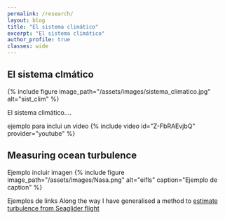 ```yaml
---
permalink: /research/
layout: blog
title: "El sistema climático"
excerpt: "El sistema climático"
author_profile: true 
classes: wide  
---
```



<h2>El sistema clmático</h2>

{% include figure image_path="/assets/images/sistema_climatico.jpg" alt="sist_clim" %}

El sistema climático....


ejemplo para inclui un video
{% include video id="Z-FbRAEvjbQ" provider="youtube" %}

<h2>Measuring ocean turbulence</h2>

Ejemplo incluir imagen
{% include figure image_path="/assets/images/Nasa.png" alt="eifls" caption="Ejemplo de caption" %}

Ejemplos de links Along the way I have generalised a method to [estimate turbulence from Seaglider flight](https://doi.org/10.1029/2018GL079966)

